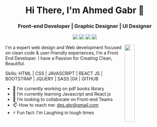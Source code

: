 <h1 align="center">Hi There, I'm Ahmed Gabr 👋</h1>
<h3 align="center">Front-end Developer | Graphic Designer | UI Designer</h3>
 
<p align="center">
      <a href="https://www.linkedin.com/in/desgbr"><img src="https://img.shields.io/badge/Linkedin-%230177B5?style=flat&logo=linkedin&logoColor=white"/></a>
    <a href="https://www.facebook.com/desgbr"><img src="https://img.shields.io/badge/Facebook-%234267B2?style=flat&logo=Facebook&logoColor=white"/></a>
    <a href="https://twitter.com/desgbr"><img src="https://img.shields.io/badge/Twitter-%231FA1F1?style=flat&logo=twitter&logoColor=white"/></a>
    <a href="https://www.instagram.com/desgbr"><img src="https://img.shields.io/badge/Instagram-%23E1306C?style=flat&logo=Instagram&logoColor=white"/></a>
  </p>

<img src="https://i.imgur.com/4y8zhjF.jpg" align="right" width="25%"/>

<p>
  I'm a expert web design and Web development focused on clean code & user-friendly experiences, I’m a Front End Developer. I have a Passion for Creating Clean, Beautiful.

</p>

Skills: HTML | CSS | JAVASCRIPT | REACT JS | BOOTSTRAP | JQUERY | SASS |Git | GITHUB

- 🔭 I’m currently working on pdf books library 
- 🌱 I’m currently learning Javascript and React.js 
- 👯 I’m looking to collaborate on Front-end Teams 
- 📫 How to reach me: des.gbr@gmail.com 
- ⚡ Fun fact: I'm Laughing in tough times 


